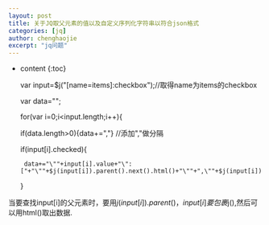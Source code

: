 ```yaml
---
layout: post
title: 关于JQ取父元素的值以及自定义序列化字符串以符合json格式
categories: [jq]
author: chenghaojie
excerpt: "jq问题"
---
```



* content
{:toc}


    var input=$j("[name=items]:checkbox");//取得name为items的checkbox

    var data="";

    for(var i=0;i&lt;input.length;i++){

    if(data.length&gt;0){data+=","} //添加","做分隔

    if(input[i].checked){

       data+="\""+input[i].value+"\":["+"\""+$j(input[i]).parent().next().html()+"\""+",\""+$j(input[i]).parent().next().next().html()+"\"]";

    }
    
当要查找input[i]的父元素时，要用$j(input[i]).parent()，input[i]要包裹$j(),然后可以用html()取出数据.